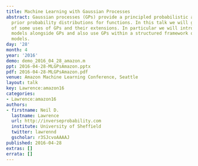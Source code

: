 ```yaml
---
title: Machine Learning with Gaussian Processes
abstract: Gaussian processes (GPs) provide a principled probabilistic approach to
  prior probability distributions for functions. In this talk we will give an overview
  of some uses of GPs and their extensions. In particular we will introduce mechanistic
  models alongside GPs and also use GPs within a structured framework of latent variable
  models.
day: '28'
month: 4
year: '2016'
demo: demo_2016_04_28_amazon.m
ppt: 2016-04-28-MLGPsAmazon.pptx
pdf: 2016-04-28-MLGPsAmazon.pdf
venue: Amazon Machine Learning Conference, Seattle
layout: talk
key: Lawrence:amazon16
categories:
- Lawrence:amazon16
authors:
- firstname: Neil D.
  lastname: Lawrence
  url: http://inverseprobability.com
  institute: University of Sheffield
  twitter: lawrennd
  gscholar: r3SJcvoAAAAJ
published: 2016-04-28
extras: []
errata: []
---
```

